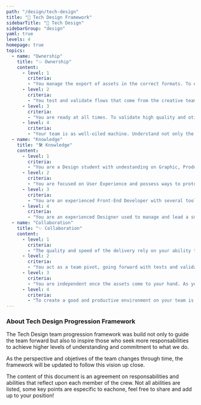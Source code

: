 ```yaml
---
path: "/design/tech-design"
title: "🎯 Tech Design Framework"
sidebarTitle: "🎯 Tech Design"
sidebarGroup: "design"
yaml: true
levels: 4
homepage: true
topics:
  - name: "Ownership"
    title: "💥 Ownership"
    content:
      - level: 1
        criteria:
        - "You manage the export of assets in the correct formats. To ensure the the deliver from the creative team, you must be aware of deadlines and major stakeholders in the project."
      - level: 2
        criteria:
        - "You test and validate flows that come from the creative team. You balance complains and desires on new features and products."
      - level: 3
        criteria:
        - "You are ready at all times. To validate high quality and otimization standarts on assets delivered by the creative team you got have a deep understanding on the frameworks that are currently used in each product. You are organized and your report will be the greenlight on the Dev team."
      - level: 4
        criteria:
        - "Your team is as well-oiled machine. Understand not only the project demands but also the team needs. You are the voice of all others around you."
  - name: "Knowledge"
    title: "🛠️ Knowledge"
    content:
      - level: 1
        criteria:
        - "You are a Design student with undestanding on Graphic, Product and Web Design core concepts."
      - level: 2
        criteria:
        - "You are focused on User Experience and possess ways to prototype flows quickly."
      - level: 3
        criteria:
        - "You are an experienced Front-End Developer with several tools at your disposal to quick create, implement or redesign current or new features."
      - level: 4
        criteria:
        - "You are an experienced Designer used to manage and lead a small group of Developers."
  - name: "Collaboration"
    title: "✨ Collaboration"
    content:
      - level: 1
        criteria:
        - "The quality and speed of the delivery rely on your ability to organize and present the exported assets to the team. Not only focused on the creation of these graphic content, you are on board on the correct platforms to report the do's and dones."
      - level: 2
        criteria:
        - "You act as a team pivot, going forward with tests and validating recent updates. To be in touch all the time with creative and business team is your main goal, nothing goes around your seal of approval."
      - level: 3
        criteria:
        - "You are independent once the assets come to your hand. As you progress, you report your tasks on the communication channels, making sure that all teams can understand it and follow you on every step. To report and commit constantly you make sure that everyone knows that the project is progressing and reasure business expectations. "
      - level: 4
        criteria:
        - "To create a good and productive environment on your team is the first step to create remarkable products. The business team trusts you to fully understand all the steps needed for the delivery and the creative team trusts you on the experience and quality of the results. Your team trusts you to respect pipelines and healthy work hours."
---
```

### About Tech Design Progression Framework 

The Tech Design team progression framework was build not only to guide the team forward but also to inspire those who seek more responsabilities to achieve higher levels of understanding and commitment to what we do.

As the perspective and objetives of the team changes through time, the framework will be updated to follow this vision up close.

The content of this document is an agreement on responsabilities and abilities that reflect upon each member of the crew. Not all abilities are listed, some key points are especific to eachone, feel free to share and add up to your position!

